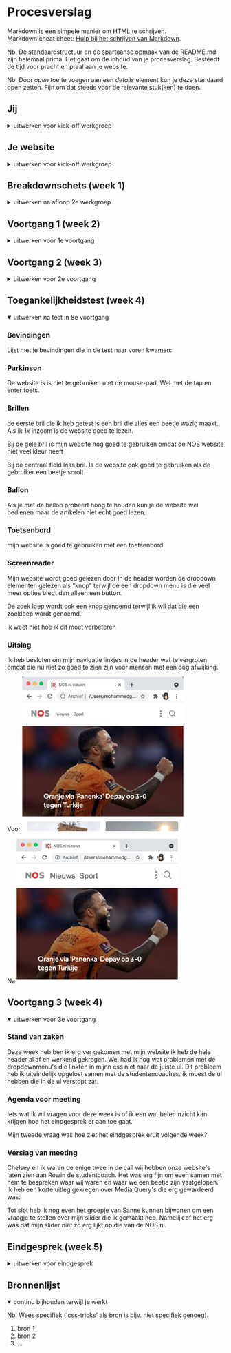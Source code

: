 # Procesverslag
Markdown is een simpele manier om HTML te schrijven.  
Markdown cheat cheet: [Hulp bij het schrijven van Markdown](https://github.com/adam-p/markdown-here/wiki/Markdown-Cheatsheet).

Nb. De standaardstructuur en de spartaanse opmaak van de README.md zijn helemaal prima. Het gaat om de inhoud van je procesverslag. Besteedt de tijd voor pracht en praal aan je website.

Nb. Door *open* toe te voegen aan een *details* element kun je deze standaard open zetten. Fijn om dat steeds voor de relevante stuk(ken) te doen.





## Jij

<details>
<summary>uitwerken voor kick-off werkgroep</summary>

### Auteur:
Bilal Guenaoui

#### Je startniveau:
Blauw

#### Je focus:
Responsive
 
</details>





## Je website

<details>
<summary>uitwerken voor kick-off werkgroep</summary>

### Je opdracht:
https://nos.nl/
 
#### Screenshot(s) van de eerste pagina (small screen): 
Nos homepage
<img src="images/telefoon_pagina.jpg" width="375px" alt="home pagina">

#### Screenshot(s) van de tweede pagina (small screen):
nose artikel  
<img src="images/telefoon_side_pagina.jpg" width="375px" alt="artikel">
 
</details>





## Breakdownschets (week 1)

<details>
<summary>uitwerken na afloop 2e werkgroep</summary>

### de hele pagina: 
<img src="images/FED-breakdown-2.jpg" width="375px" alt="home pagina">

### dynamisch deel (bijv menu): 
<img src="images/FED-breakdown-1.jpg" width="375px" alt="breakdown van de tweede pagina">

</details>





## Voortgang 1 (week 2)

<details>
<summary>uitwerken voor 1e voortgang</summary>

### Stand van zaken
Ik heb deze week alle afbeeldingen die ik wilde gebruiken al opgezocht en opgeslagen. Ook heb ik alvast de juiste pagina's aangemaakt zoals index.html en een artikel.html. Dit zijn allemaal voorbereidingne die ik heb getroffen zodat het werk later sneller en gemakkelijker gaat. Verder heb ik dit weekend nog wat extra geoefend met de javascript oefening omdat ik die nog een beetje ingewikkeld vind.
 
 

### Agenda voor meeting
samen met je groepje opstellen

| student 1     
De vragen die ik had voor dit gesprek gingen over Github ik wist nog niet zo goed hoe ik mijn website url online moest krijgen dat is nu gellukig wel gelukt.
Verder had ik nog wat vragen over de oefeningen van deze week.


### Verslag van meeting
hier na afloop snel de uitkomsten van de meeting vastleggen

</details>





## Voortgang 2 (week 3)

<details>
<summary>uitwerken voor 2e voortgang</summary>

### Stand van zaken
 Deze week was ik erg veel aan het stoeien met de eerste onderdelen die op mijn NOS website komen. Zo wilde ik bijvoorbeeld wat afbeeldingen met kopjes naast elkaar krijgen me behulp van flexbox. Dit lukte mij telkens niet omdat ik de verkeerde parent aanriep in mijn CSS. ik heb dit probleem heb ik gevonden door mijn website te inspecteren.
 

### Agenda voor meeting
De vrgaen die ik wilde stellen waren
Ik wilde nog kort wat vragen over het maken van een grid en daar krijg ik een korte uitleg over van de studenten coaches die erg fijn was.
Ook werd er nog een vraag gesteld over wat een javascript element wat met animeren te maken had die ook erg handig was voor mij.

</details>





## Toegankelijkheidstest (week 4)

<details  open>
<summary>uitwerken na test in 8e voortgang</summary>

### Bevindingen
Lijst met je bevindingen die in de test naar voren kwamen:

 
### Parkinson
De website is is niet te gebruiken met de mouse-pad. Wel met de tap en enter toets.
 
### Brillen
de eerste bril die ik heb getest is een bril die alles een beetje wazig maakt. Als ik 1x inzoom is de website goed te lezen. 
 
Bij de gele bril is mijn website nog goed te gebruiken omdat de NOS website niet veel kleur heeft 

Bij de centraal field loss bril. Is de website ook goed te gebruiken als de gebruiker een beetje scrolt.
 
### Ballon
Als je met de ballon probeert hoog te houden kun je de website wel bedienen maar de artikelen niet echt goed lezen.
 
### Toetsenbord
mijn website is goed te gebruiken met een toetsenbord. 
 
### Screenreader
Mijn website wordt goed gelezen door 
In de header worden de dropdown elementen gelezen als “knop” terwijl de een dropdown menu is die veel meer opties biedt dan alleen een button.

De zoek loep wordt ook een knop genoemd terwijl ik wil dat die een zoekloep wordt genoemd.

ik weet niet hoe ik dit moet verbeteren
 
### Uitslag
Ik heb besloten om mijn navigatie linkjes in de header wat te vergroten omdat die nu niet zo goed te zien zijn voor mensen met een oog afwijking.

Voor
 <img src="images/voor.jpg" width="375px" alt="voor">
 
Na
 <img src="images/na.jpg" width="375px" alt="na">
</details>





## Voortgang 3 (week 4)

<details  open>
<summary>uitwerken voor 3e voortgang</summary>

### Stand van zaken
Deze week heb ben ik erg ver gekomen met mijn website ik heb de hele header al af en werkend gekregen. Wel had ik nog wat problemen met de dropdownmenu's die 
linkten in mijnn css niet naar de juiste ul. Dit probleem heb ik uiteindelijk opgelost samen met de studentencoaches. ik moest de ul hebben die in de ul verstopt zat.


### Agenda voor meeting
Iets wat ik wil vragen voor deze week is of ik een wat beter inzicht kan krijgen hoe het eindgesprek er aan toe gaat.

 Mijn tweede vraag was hoe ziet het eindgesprek eruit volgende week?


### Verslag van meeting
Chelsey en ik waren de enige twee in de call wij hebben onze website's laten zien aan Rowin de studentcoach. Het was erg fijn om even samen met hem te bespreken waar wij waren en waar we een beetje zijn vastgelopen. Ik heb een korte uitleg gekregen over Media Query's die erg gewardeerd was.

Tot slot heb ik nog even het groepje van Sanne kunnen bijwonen om een vraagje te stellen over mijn slider die ik gemaakt heb. Namelijk of het erg was dat mijn slider niet zo erg lijkt op die van de NOS.nl.

</details>





## Eindgesprek (week 5)

<details>
<summary>uitwerken voor eindgesprek</summary>

### Stand van zaken
Deze week heb ik mij gefocus op mijn website geheel responsive te maken. Ik heb veel met Media Query's gewerkt wat ik heel fijn vond werken. Ook heb ik overal in mijn website waar ik kon de states geprobeerd te verwerken. Zo heb ik bijna alle H elementen een hover state gegeven. 

### Screenshot(s)

hier screenshot(s) van je eindresultaat

</details>





## Bronnenlijst

<details open>
<summary>continu bijhouden terwijl je werkt</summary>

Nb. Wees specifiek ('css-tricks' als bron is bijv. niet specifiek genoeg).

1. bron 1
2. bron 2
3. ...

</details>

